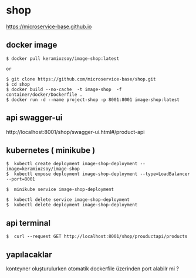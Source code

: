 # shop

https://microservice-base.github.io


## docker image
```
$ docker pull keramiozsoy/image-shop:latest

or 

$ git clone https://github.com/microservice-base/shop.git
$ cd shop 
$ docker build --no-cache  -t image-shop  -f container/docker/Dockerfile .
$ docker run -d --name project-shop -p 8001:8001 image-shop:latest

```

## api swagger-ui

http://localhost:8001/shop/swagger-ui.html#/product-api

## kubernetes ( minikube )
```
$  kubectl create deployment image-shop-deployment --image=keramiozsoy/image-shop
$  kubectl expose deployment image-shop-deployment --type=LoadBalancer --port=8001

$  minikube service image-shop-deployment

$  kubectl delete service image-shop-deployment
$  kubectl delete deployment image-shop-deployment

```

## api terminal
```
$  curl --request GET http://localhost:8001/shop/prouductapi/products
```

## yapılacaklar
konteyner oluşturulurken otomatik dockerfile üzerinden port alabilr mi ?
